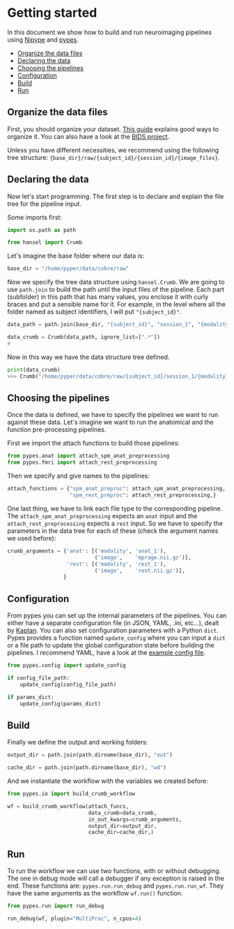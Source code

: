 # Getting started

In this document we show how to build and run neuroimaging pipelines using
[Nipype](http://nipype.readthedocs.io) and [pypes](https://github.com/Neurita/pypes).


<!-- TOC depthFrom:2 depthTo:6 withLinks:1 updateOnSave:1 orderedList:0 -->

- [Organize the data files](#organize-the-data-files)
- [Declaring the data](#declaring-the-data)
- [Choosing the pipelines](#choosing-the-pipelines)
- [Configuration](#configuration)
- [Build](#build)
- [Run](#run)

<!-- /TOC -->

## Organize the data files
First, you should organize your dataset.
[This guide](http://miykael.github.io/nipype-beginner-s-guide/prepareData.html)
explains good ways to organize it.
You can also have a look at the [BIDS project](http://bids.neuroimaging.io/).

Unless you have different necessities, we recommend using the following
tree structure: `{base_dir}/raw/{subject_id}/{session_id}/{image_files}`.

## Declaring the data
Now let's start programming.
The first step is to declare and explain the file tree for the pipeline input.

Some imports first:

```python
import os.path as path

from hansel import Crumb
```

Let's imagine the base folder where our data is:

```python
base_dir = "/home/pyper/data/cobre/raw"
```

Now we specify the tree data structure using `hansel.Crumb`.
We are going to use `path.join` to build the path until the input files of the pipeline.
Each part (subfolder) in this path that has many values, you enclose it with curly braces
and put a sensible name for it. For example, in the level where all the folder named as
subject identifiers, I will put `"{subject_id}"`.

```python
data_path = path.join(base_dir, "{subject_id}", "session_1", "{modality}", "{image}")

data_crumb = Crumb(data_path, ignore_list=[".*"])
#
```

Now in this way we have the data structure tree defined.
```python
print(data_crumb)
>>> Crumb("/home/pyper/data/cobre/raw/{subject_id}/session_1/{modality}/{image}")
```

## Choosing the pipelines

Once the data is defined, we have to specify the pipelines we want to run against
these data.
Let's imagine we want to run the anatomical and the function pre-processing pipelines.

First we import the attach functions to build those pipelines:

```python
from pypes.anat import attach_spm_anat_preprocessing
from pypes.fmri import attach_rest_preprocessing
```

Then we specify and give names to the pipelines:

```python
attach_functions = {"spm_anat_preproc": attach_spm_anat_preprocessing,
                    "spm_rest_preproc": attach_rest_preprocessing,}

```

One last thing, we have to link each file type to the corresponding pipeline.
The `attach_spm_anat_preprocessing` expects an `anat` input and the `attach_rest_preprocessing` expects a `rest` input.
So we have to specify the parameters in the data tree for each of these (check the argument names we used before):

```python
crumb_arguments = {'anat': [('modality', 'anat_1'),
                            ('image',    'mprage.nii.gz')],
                   'rest': [('modality', 'rest_1'),
                            ('image',    'rest.nii.gz')],
                  }
```

## Configuration

From pypes you can set up the internal parameters of the pipelines.
You can either have a separate configuration file (in JSON, YAML, .ini, etc...),
dealt by [Kaptan](https://github.com/emre/kaptan).
You can also set configuration parameters with a Python `dict`.
Pypes provides a function named `update_config` where you can input a `dict`
or a file path to update the global configuration state before building the pipelines.
I recommend YAML, have a look at the [example config file](pypes_config.yml).

```python
from pypes.config import update_config

if config_file_path:
    update_config(config_file_path)

if params_dict:
    update_config(params_dict)
```

## Build

Finally we define the output and working folders:

```python
output_dir = path.join(path.dirname(base_dir), "out")

cache_dir = path.join(path.dirname(base_dir), "wd")
```

And we instantiate the workflow with the variables we created before:

```python
from pypes.io import build_crumb_workflow

wf = build_crumb_workflow(attach_funcs,
                          data_crumb=data_crumb,
                          in_out_kwargs=crumb_arguments,
                          output_dir=output_dir,
                          cache_dir=cache_dir,)
```

## Run

To run the workflow we can use two functions, with or without debugging.
The one in debug mode will call a debugger if any exception is raised in the end. These functions are: `pypes.run.run_debug` and `pypes.run.run_wf`.
They have the same arguments as the workflow `wf.run()` function.

```python
from pypes.run import run_debug

run_debug(wf, plugin="MultiProc", n_cpus=4)
```
